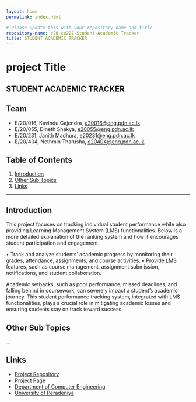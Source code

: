 ```yaml
---
layout: home
permalink: index.html

# Please update this with your repository name and title
repository-name: e20-co227-Student-Academic-Tracker
title: STUDENT ACADEMIC TRACKER
---
```


[comment]: # "This is the standard layout for the project, but you can clean this and use your own template"

# project Title
STUDENT ACADEMIC TRACKER
---

<!-- 
This is a sample image, to show how to add images to your page. To learn more options, please refer [this](https://projects.ce.pdn.ac.lk/docs/faq/how-to-add-an-image/)

![Sample Image](./images/sample.png)
 -->

## Team
-  E/20/016, Kavindu Gajendra, [e20016@eng.pdn.ac.lk](mailto:e20016@eng.pdn.ac.lk)
-  E/20/055, Dineth Shakya, [e20055@eng.pdn.ac.lk](mailto:e20055@eng.pdn.ac.lk)
-  E/20/231, Janith Madhura, [e20231@eng.pdn.ac.lk](mailto:e20231@eng.pdn.ac.lk)
-  E/20/404, Nethmin Tharusha, [e20404@eng.pdn.ac.lk](mailto:e20404@eng.pdn.ac.lk)

## Table of Contents
1. [Introduction](#introduction)
2. [Other Sub Topics](#other-sub-topics)
3. [Links](#links)

---

## Introduction

This project focuses on tracking individual student performance while also providing Learning Management System (LMS) functionalities. Below is a more detailed explanation of the ranking system and how it encourages student participation and engagement.

•	Track and analyze students’ academic progress by monitoring their grades, attendance, assignments, and course activities.
•	Provide LMS features, such as course management, assignment submission, notifications, and student collaboration.

Academic setbacks, such as poor performance, missed deadlines, and falling behind in coursework, can severely impact a student’s academic journey. This student performance tracking system, integrated with LMS functionalities, plays a crucial role in mitigating academic losses and ensuring students stay on track toward success.


## Other Sub Topics

...

## Links

- [Project Repository](https://github.com/cepdnaclk/e20-co227-Student-Academic-Tracker/tree/main)
- [Project Page](https://projects.ce.pdn.ac.lk/co227/e20/Student-Academic-Tracker/)
- [Department of Computer Engineering](http://www.ce.pdn.ac.lk/)
- [University of Peradeniya](https://eng.pdn.ac.lk/)


[//]: # (Please refer this to learn more about Markdown syntax)
[//]: # (https://github.com/adam-p/markdown-here/wiki/Markdown-Cheatsheet)
